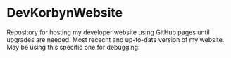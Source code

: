 # DevKorbynWebsite
Repository for hosting my developer website using GitHub pages until upgrades are needed.
Most rececnt and up-to-date version of my website. May be using this specific one for debugging.
